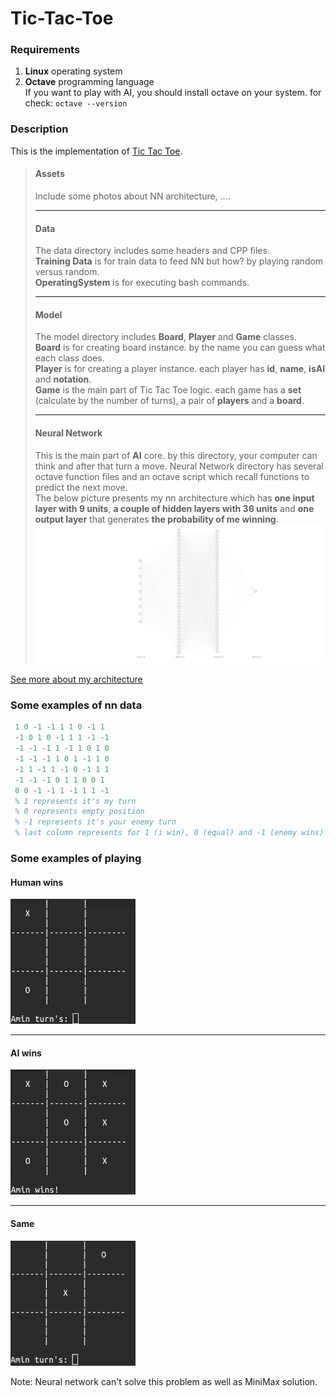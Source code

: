 # Tic-Tac-Toe
### Requirements
1. __Linux__ operating system
2. __Octave__ programming language <br/>
   If you want to play with AI, you should install octave on your system. for check:
   `octave --version`
### Description
This is the implementation of [Tic Tac Toe](https://en.wikipedia.org/wiki/Tic-tac-toe).
> #### Assets
> Include some photos about NN architecture, .... <br/> 
> _______
> #### Data
> The data directory includes some headers and CPP files. <br/>
> __Training Data__ is for train data to feed NN but how? by playing random versus random. <br/>
> __OperatingSystem__ is for executing bash commands.
> _______
> #### Model
> The model directory includes __Board__, __Player__ and __Game__ classes. <br/>
> __Board__ is for creating board instance. by the name you can guess what each class does. <br/>
> __Player__ is for creating a player instance. each player has __id__, __name__, __isAI__ and __notation__. <br/>
> __Game__ is the main part of Tic Tac Toe logic. each game has a __set__ (calculate by the number of turns), a pair of __players__ and a __board__.
> _______
> #### Neural Network
> This is the main part of __AI__ core. by this directory, your computer can think and after that turn a move. 
> Neural Network directory has several octave function files and an octave script which recall functions to predict the next move. <br/>
> The below picture presents my nn architecture which has __one input layer with 9 units__, __a couple of hidden layers with 36 units__ and __one output layer__ that generates __the probability of me winning__.
> ![Neural Network](Assets/nn.svg)

[See more about my architecture](https://github.com/mr-seifi/Tic-Tac-Toe/tree/main/NeuralNetwork)
### Some examples of nn data
```matlab
 1 0 -1 -1 1 1 0 -1 1
 -1 0 1 0 -1 1 1 -1 -1
 -1 -1 -1 1 -1 1 0 1 0
 -1 -1 -1 1 0 1 -1 1 0
 -1 1 -1 1 -1 0 -1 1 1
 -1 -1 -1 0 1 1 0 0 1
 0 0 -1 -1 1 -1 1 1 -1
 % 1 represents it's my turn
 % 0 represents empty position
 % -1 represents it's your enemy turn
 % last column represents for 1 (i win), 0 (equal) and -1 (enemy wins)
```
### Some examples of playing
#### Human wins
![Human Wins](Assets/human_wins.gif)
___
#### AI wins
![AI Wins](Assets/ai_wins.gif)
___
#### Same
![Equal](Assets/equal.gif)

Note: Neural network can't solve this problem as well as MiniMax solution.